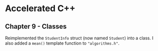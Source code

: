 # Accelerated C++
## Chapter 9 - Classes

Reimplemented the `StudentInfo` struct (now named `Student`) into a class. I
also added a `mean()` template function to `"algorithms.h"`.
